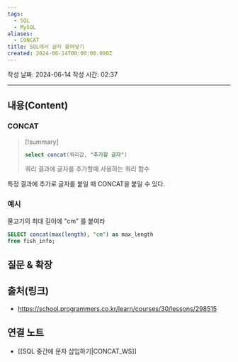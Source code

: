 ```yaml
---
tags:
  - SQL
  - MySQL
aliases:
  - CONCAT
title: SQL에서 글자 붙여넣기
created: 2024-06-14T00:00:00.000Z
---
```

작성 날짜: 2024-06-14
작성 시간: 02:37


----
## 내용(Content)

### CONCAT

>[!summary]
>```sql
>select concat(쿼리값, "추가할 글자")
>```
>쿼리 결과에 글자를 추가할때 사용하는 쿼리 함수


특정 결과에 추가로 글자를 붙일 때 CONCAT을 붙일 수 있다. 

### 예시

물고기의 최대 길이에 "cm" 를 붙여라

```SQL
SELECT concat(max(length), "cm") as max_length
from fish_info;
```


## 질문 & 확장



## 출처(링크)

- https://school.programmers.co.kr/learn/courses/30/lessons/298515

## 연결 노트

- [[SQL 중간에 문자 삽입하기|CONCAT_WS]]
